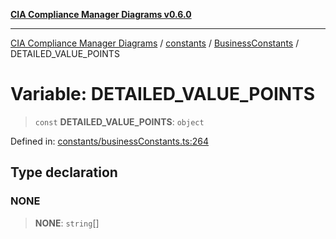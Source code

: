 [**CIA Compliance Manager Diagrams v0.6.0**](../../../../README.md)

***

[CIA Compliance Manager Diagrams](../../../../modules.md) / [constants](../../../README.md) / [BusinessConstants](../README.md) / DETAILED\_VALUE\_POINTS

# Variable: DETAILED\_VALUE\_POINTS

> `const` **DETAILED\_VALUE\_POINTS**: `object`

Defined in: [constants/businessConstants.ts:264](https://github.com/step-security-bot/cia-compliance-manager/blob/8fd9c10973b52d0d78d7f90b0376987bfdcead6f/src/constants/businessConstants.ts#L264)

## Type declaration

### NONE

> **NONE**: `string`[]
